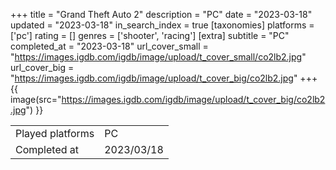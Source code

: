 +++
title = "Grand Theft Auto 2"
description = "PC"
date = "2023-03-18"
updated = "2023-03-18"
in_search_index = true
[taxonomies]
platforms = ['pc']
rating = []
genres = ['shooter', 'racing']
[extra]
subtitle = "PC"
completed_at = "2023-03-18"
url_cover_small = "https://images.igdb.com/igdb/image/upload/t_cover_small/co2lb2.jpg"
url_cover_big = "https://images.igdb.com/igdb/image/upload/t_cover_big/co2lb2.jpg"
+++
{{ image(src="https://images.igdb.com/igdb/image/upload/t_cover_big/co2lb2.jpg") }}

|              |            |
| ------------ | ---------- |
| Played platforms    | PC |
| Completed at | 2023/03/18 |

